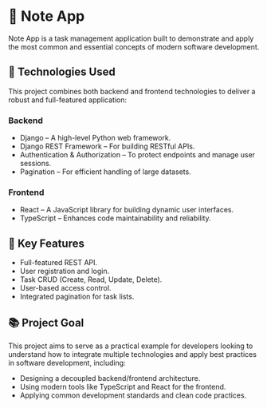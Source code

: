 # 📝 Note App
Note App is a task management application built to demonstrate and apply the most common and essential concepts of modern software development.

## 🚀 Technologies Used
This project combines both backend and frontend technologies to deliver a robust and full-featured application:

### Backend
- Django – A high-level Python web framework.
- Django REST Framework – For building RESTful APIs.
- Authentication & Authorization – To protect endpoints and manage user sessions.
- Pagination – For efficient handling of large datasets.

### Frontend
- React – A JavaScript library for building dynamic user interfaces.
- TypeScript – Enhances code maintainability and reliability.

## 📌 Key Features
- Full-featured REST API.
- User registration and login.
- Task CRUD (Create, Read, Update, Delete).
- User-based access control.
- Integrated pagination for task lists.

## 📚 Project Goal
This project aims to serve as a practical example for developers looking to understand how to integrate multiple technologies and apply best practices in software development, including:

- Designing a decoupled backend/frontend architecture.
- Using modern tools like TypeScript and React for the frontend.
- Applying common development standards and clean code practices.

